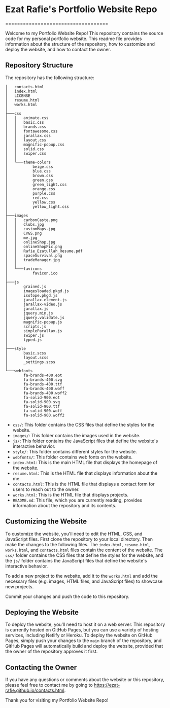 # Ezat Rafie's Portfolio Website Repo
===================================

Welcome to my Portfolio Website Repo! This repository contains the source code for my personal portfolio website. This readme file provides information about the structure of the repository, how to customize and deploy the website, and how to contact the owner.

Repository Structure
--------------------

The repository has the following structure:
```
│   contacts.html
│   index.html
│   LICENSE
│   resume.html
│   works.html
│
├───css
│   │   animate.css
│   │   basic.css
│   │   brands.css
│   │   fontawesome.css
│   │   jarallax.css
│   │   layout.css
│   │   magnific-popup.css
│   │   solid.css
│   │   swiper.css
│   │
│   └───theme-colors
│           beige.css
│           blue.css
│           brown.css
│           green.css
│           green_light.css
│           orange.css
│           purple.css
│           red.css
│           yellow.css
│           yellow_light.css
│
├───images
│   │   carbonCaste.png
│   │   Clubs.jpg
│   │   customMaps.jpg
│   │   CVGS.png
│   │   me.jpg
│   │   onlineShop.jpg
│   │   onlineShopPic.png
│   │   Rafie_Ezatullah_Resume.pdf
│   │   spaceSurvival.png
│   │   tradeManager.jpg
│   │
│   └───favicons
│           favicon.ico
│
├───js
│       grained.js
│       imagesloaded.pkgd.js
│       isotope.pkgd.js
│       jarallax-element.js
│       jarallax-video.js
│       jarallax.js
│       jquery.min.js
│       jquery.validate.js
│       magnific-popup.js
│       scripts.js
│       simpleParallax.js
│       swiper.js
│       typed.js
│
├───style
│       basic.scss
│       layout.scss
│       _settings.scss
│
└───webfonts
        fa-brands-400.eot
        fa-brands-400.svg
        fa-brands-400.ttf
        fa-brands-400.woff
        fa-brands-400.woff2
        fa-solid-900.eot
        fa-solid-900.svg
        fa-solid-900.ttf
        fa-solid-900.woff
        fa-solid-900.woff2
```

*   `css/`: This folder contains the CSS files that define the styles for the website.
*   `images/`: This folder contains the images used in the website.
*   `js/`: This folder contains the JavaScript files that define the website's interactive behavior.
*   `style/`: This folder contains different styles for the website.
*   `webfonts/`: This folder contains web fonts on the website.
*   `index.html`: This is the main HTML file that displays the homepage of the website.
*   `resume.html`: This is the HTML file that displays information about the me.
*   `contacts.html`: This is the HTML file that displays a contact form for users to reach out to the owner.
*   `works.html`: This is the HTML file that displays projects.
*   `README.md`: This file, which you are currently reading, provides information about the repository and its contents.

Customizing the Website
-----------------------

To customize the website, you'll need to edit the HTML, CSS, and JavaScript files. First clone the repository to your local directory. Then make the changes to the following files. The `index.html`, `resume.html`,  `works.html`, and `contacts.html` files contain the content of the website. The `css/` folder contains the CSS files that define the styles for the website, and the `js/` folder contains the JavaScript files that define the website's interactive behavior.

To add a new project to the website, add it to the `works.html` and add the necessary files (e.g. images, HTML files, and JavaScript files) to showcase new projects.

Commit your changes and push the code to this repository.

Deploying the Website
---------------------

To deploy the website, you'll need to host it on a web server. This repository is currently hosted on GitHub Pages, but you can use a variety of hosting services, including Netlify or Heroku. To deploy the website on GitHub Pages, simply push your changes to the `main` branch of the repository, and GitHub Pages will automatically build and deploy the website, provided that the owner of the repository approves it first.

Contacting the Owner
--------------------

If you have any questions or comments about the website or this repository, please feel free to contact me by going to https://ezat-rafie.github.io/contacts.html.

Thank you for visiting my Portfolio Website Repo!
